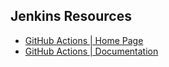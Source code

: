 ## Jenkins Resources
- [GitHub Actions | Home Page](https://docs.github.com/en/actions)
- [GitHub Actions | Documentation](https://docs.github.com/en/actions/learn-github-actions/understanding-github-actions)
